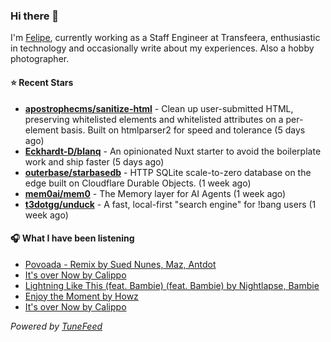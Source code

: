 ### Hi there 👋

I'm [Felipe](https://felipevm.com), currently working as a Staff Engineer at Transfeera, enthusiastic in technology and occasionally write about my experiences. Also a hobby photographer.

#### ⭐ Recent Stars
- **[apostrophecms/sanitize-html](https://github.com/apostrophecms/sanitize-html)** - Clean up user-submitted HTML, preserving whitelisted elements and whitelisted attributes on a per-element basis. Built on htmlparser2 for speed and tolerance (5 days ago)
- **[Eckhardt-D/blanq](https://github.com/Eckhardt-D/blanq)** - An opinionated Nuxt starter to avoid the boilerplate work and ship faster (5 days ago)
- **[outerbase/starbasedb](https://github.com/outerbase/starbasedb)** - HTTP SQLite scale-to-zero database on the edge built on Cloudflare Durable Objects. (1 week ago)
- **[mem0ai/mem0](https://github.com/mem0ai/mem0)** - The Memory layer for AI Agents (1 week ago)
- **[t3dotgg/unduck](https://github.com/t3dotgg/unduck)** - A fast, local-first &#34;search engine&#34; for !bang users (1 week ago)

#### 🎧 What I have been listening
- [Povoada - Remix by Sued Nunes, Maz, Antdot](https://open.spotify.com/track/4y1Xc5sjKxBRObrIfXRYpS)
- [It&#39;s over Now by Calippo](https://open.spotify.com/track/5KdPdYelW7YPC0dM4Stb0Q)
- [Lightning Like This (feat. Bambie) (feat. Bambie) by Nightlapse, Bambie](https://open.spotify.com/track/3twwca9GB7GoOiRwGnh6cu)
- [Enjoy the Moment by Howz](https://open.spotify.com/track/1eCqKfYdOAvATyHri410pv)
- [It&#39;s over Now by Calippo](https://open.spotify.com/track/5KdPdYelW7YPC0dM4Stb0Q)

_Powered by [TuneFeed](https://tunefeed.app?ref=github.com)_
